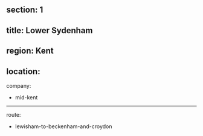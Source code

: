 section: 1
----
title: Lower Sydenham
----
region: Kent
----
location: 
----
company:
- mid-kent
----
route:
- lewisham-to-beckenham-and-croydon
